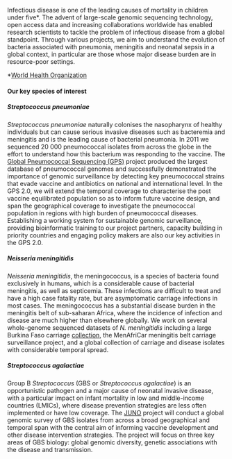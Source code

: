 Infectious disease is one of the leading causes of mortality in children under five*. The advent of large-scale genomic sequencing technology, open access data and increasing collaborations worldwide has enabled research scientists to tackle the problem of infectious disease from a global standpoint. Through various projects, we aim to understand the evolution of bacteria associated with pneumonia, meningitis and neonatal sepsis in a global context, in particular are those whose major disease burden are in resource-poor settings.

*[World Health Organization](https://www.who.int/topics/infectious_diseases/en/)

#### Our key species of interest

##### *Streptococcus pneumoniae*
*Streptococcus pneumoniae* naturally colonises the nasopharynx of healthy individuals but can cause serious invasive diseases such as bacteremia and meningitis and is the leading cause of bacterial pneumonia. In 2011 we sequenced 20 000 pneumococcal isolates from across the globe in the effort to understand how this bacterium was responding to the vaccine. The [Global Pneumococcal Sequencing (GPS)](https://www.pneumogen.net/) project produced the largest database of pneumococcal genomes and successfully demonstrated the importance of genomic surveillance by detecting key pneumococcal strains that evade vaccine and antibiotics on national and international level. In the GPS 2.0, we will extend the temporal coverage to characterise the post vaccine equilibrated population so as to inform future vaccine design, and span the geographical coverage to investigate the pneumococcal population in regions with high burden of pneumococcal diseases. Establishing a working system for sustainable genomic surveillance, providing bioinformatic training to our project partners, capacity building in priority countries and engaging policy makers are also our key activities in the GPS 2.0.

##### *Neisseria meningitidis*
*Neisseria meningitidis*, the meningococcus, is a species of bacteria found exclusively in humans, which is a considerable cause of bacterial meningitis, as well as septicemia. These infections are difficult to treat and have a high case fatality rate, but are asymptomatic carriage infections in most cases.  The meningococcus has a substantial disease burden in the meningitis belt of sub-saharan Africa, where the incidence of infection and disease are much higher than elsewhere globally. We work on several whole-genome sequenced datasets of *N. meningitidis* including a large Burkina Faso carriage [collection](https://www.ncbi.nlm.nih.gov/pubmed/23914778), the MenAfriCar meningitis belt carriage surveillance project, and a global collection of carriage and disease isolates with considerable temporal spread.

##### *Streptococcus agalactiae*
Group B *Streptococcus* (GBS or *Streptococcus agalactiae*) is an opportunistic pathogen and a major cause of neonatal invasive disease, with a particular impact on infant mortality in low and middle-income countries (LMICs), where disease prevention strategies are less often implemented or have low coverage. The [JUNO](gbsgen.net) project will conduct a global genomic survey of GBS isolates from across a broad geographical and temporal span with the central aim of informing vaccine development and other disease intervention strategies. The project will focus on three key areas of GBS biology: global genomic diversity, genetic associations with the disease and transmission.
